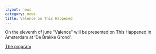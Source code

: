 ```yaml
---
layout: news
category: news
title: Valence on This Happened
---
```

On the eleventh of june "Valence" will be presented on This Happened in Amsterdam at 'De Brakke Grond'.

[The program](http://www.thishappened.org/blog/announcing-amsterdam-2)